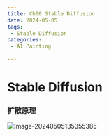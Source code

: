 ```yaml
---
title: Ch00 Stable Diffusion
date: 2024-05-05
tags:
 - Stable Diffusion
categories:
 - AI Painting

---
```


# Stable Diffusion



### 扩散原理



![image-20240505135355385](https://markdown-1301334775.cos.eu-frankfurt.myqcloud.com/image-20240505135355385.png)





